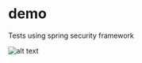 # demo
Tests using spring security framework

![alt text](C:\Users\e.maddes\IdeaProjects\demo\spring_conf.svg)
